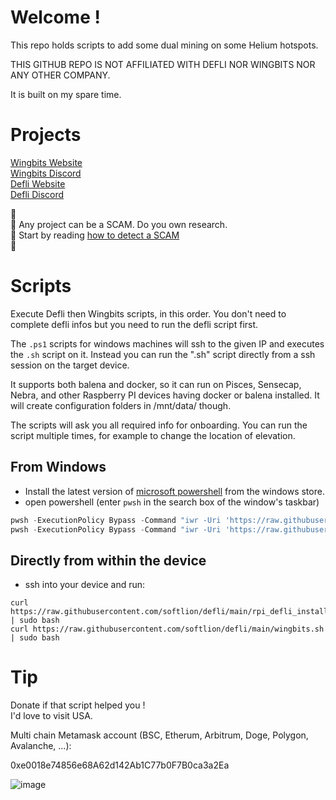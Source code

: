 # Welcome !

This repo holds scripts to add some dual mining on some Helium hotspots.

THIS GITHUB REPO IS NOT AFFILIATED WITH DEFLI NOR WINGBITS NOR ANY OTHER COMPANY.

It is built on my spare time.

# Projects

[Wingbits Website](https://wingbits.com/)  
[Wingbits Discord](https://discord.com/invite/ZmpRW73qRH)  
[Defli Website](https://defli.network/)  
[Defli Discord](https://discord.gg/PpKMhCmewy)

🚨  
🚨 Any project can be a SCAM. Do you own research.  
🚨 Start by reading [how to detect a SCAM](https://www.investopedia.com/articles/forex/042315/beware-these-five-bitcoin-scams.asp)  
🚨  

# Scripts

Execute Defli then Wingbits scripts, in this order. You don't need to complete defli infos but you need to run the defli script first.

The `.ps1` scripts for windows machines will ssh to the given IP and executes the `.sh` script on it.  Instead you can run the ".sh" script directly from a ssh session on the target device.

It supports both balena and docker, so it can run on Pisces, Sensecap, Nebra, and other Raspberry PI devices having docker or balena installed. It will create configuration folders in /mnt/data/ though.

The scripts will ask you all required info for onboarding. You can run the script multiple times, for example to change the location of elevation.

## From Windows
- Install the latest version of [microsoft powershell](https://www.microsoft.com/store/productId/9MZ1SNWT0N5D) from the windows store.
- open powershell (enter `pwsh` in the search box of the window's taskbar)
```powershell
pwsh -ExecutionPolicy Bypass -Command "iwr -Uri 'https://raw.githubusercontent.com/softlion/defli/main/windows_defli_installer.ps1' | iex"
pwsh -ExecutionPolicy Bypass -Command "iwr -Uri 'https://raw.githubusercontent.com/softlion/defli/main/wingbits.ps1' | iex"
```

## Directly from within the device
- ssh into your device and run:
```shell
curl https://raw.githubusercontent.com/softlion/defli/main/rpi_defli_installer.sh | sudo bash
curl https://raw.githubusercontent.com/softlion/defli/main/wingbits.sh | sudo bash
```

# Tip

Donate if that script helped you !  
I'd love to visit USA.

Multi chain Metamask account (BSC, Etherum, Arbitrum, Doge, Polygon, Avalanche, ...):

0xe0018e74856e68A62d142Ab1C77b0F7B0ca3a2Ea

![image](https://github.com/softlion/defli/assets/190756/9d4f1589-5f7f-46f4-ae0d-1190d2e22762)
